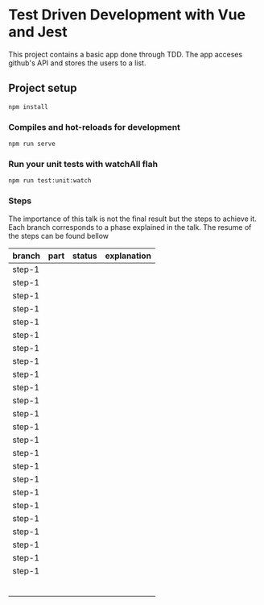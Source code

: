 # Test Driven Development with Vue and Jest
This project contains a basic app done through TDD. The app acceses github's API and stores the users to a list. 

## Project setup
```
npm install
```

### Compiles and hot-reloads for development
```
npm run serve
```

### Run your unit tests with watchAll flah
```
npm run test:unit:watch
```

### Steps

The importance of this talk is not the final result but the steps to achieve it. Each branch corresponds to a phase explained in the talk. The resume of the steps can be found bellow 

| branch | part | status | explanation |
|--------|------|--------|-------------|
| step-1 |      |        |             |
| step-1 |      |        |             |
| step-1 |      |        |             |
| step-1 |      |        |             |
| step-1 |      |        |             |
| step-1 |      |        |             |
| step-1 |      |        |             |
| step-1 |      |        |             |
| step-1 |      |        |             |
| step-1 |      |        |             |
| step-1 |      |        |             |
| step-1 |      |        |             |
| step-1 |      |        |             |
| step-1 |      |        |             |
| step-1 |      |        |             |
| step-1 |      |        |             |
| step-1 |      |        |             |
| step-1 |      |        |             |
| step-1 |      |        |             |
| step-1 |      |        |             |
| step-1 |      |        |             |
| step-1 |      |        |             |
| step-1 |      |        |             |
| step-1 |      |        |             |
|        |      |        |             |
|        |      |        |             |
|        |      |        |             |
|        |      |        |             |
|        |      |        |             |
|        |      |        |             |
